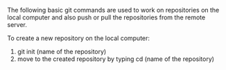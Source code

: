 The following basic git commands are used to work on repositories on the local computer and also push or pull the repositories from the remote server.  

To create a new repository on the local computer:

1. git init (name of the repository)
2. move to the created repository by typing cd (name of the repository)
